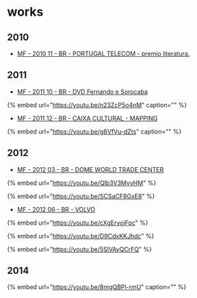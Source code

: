 # works

## 2010

* [MF - 2010 11 - BR - PORTUGAL TELECOM - premio literatura.](https://github.com/Juancoll/gitbook-public/tree/2939285efc05a6d21b7396c7bb7b39439b6864c3/timeline/mediaflow-events-sl/emotique-sl/works/portugal-telecom.md)

## 2011

* [MF - 2011 10 - BR - DVD Fernando e Sorocaba](https://github.com/Juancoll/gitbook-public/tree/2939285efc05a6d21b7396c7bb7b39439b6864c3/timeline/mediaflow-events-sl/emotique-sl/works/dvd-fernando-e-sorocaba.md)

{% embed url="https://youtu.be/n23ZcP5o4nM" caption="" %}

* [MF - 2011 12 - BR - CAIXA CULTURAL - MAPPING](https://github.com/Juancoll/gitbook-public/tree/2939285efc05a6d21b7396c7bb7b39439b6864c3/timeline/mediaflow-events-sl/emotique-sl/works/caixa-cultural.md)

{% embed url="https://youtu.be/g8VfVu-dZts" caption="" %}

## 2012

* [MF - 2012 03 - BR - DOME WORLD TRADE CENTER](dome-wtc.md)

{% embed url="https://youtu.be/Qlb3V3MvvHM" %}

{% embed url="https://youtu.be/SCSaCF8GxE8" %}

* [MF - 2012 06 - BR - VOLVO](volvo.md)

{% embed url="https://youtu.be/cXgErvojFpc" %}

{% embed url="https://youtu.be/D9CdxKKJhdc" %}

{% embed url="https://youtu.be/5SlVAyQCrFQ" %}



## 2014

{% embed url="https://youtu.be/8mgQBPl-rmU" caption="" %}

